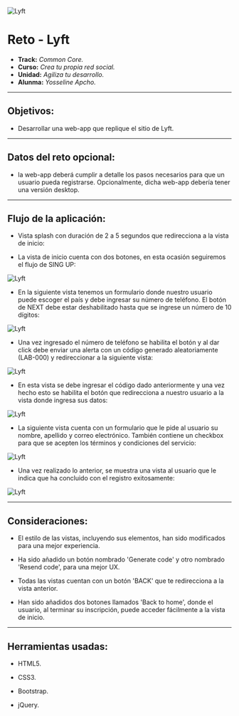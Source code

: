 ![Lyft](assets/images/logo-pink.png)

# Reto - Lyft

* **Track:** _Common Core._
* **Curso:** _Crea tu propia red social._
* **Unidad:** _Agiliza tu desarrollo._
* **Alunma:** _Yosseline Apcho._

***

## Objetivos:

- Desarrollar una web-app que replique el sitio de Lyft.

***

## Datos del reto opcional:

- la web-app deberá cumplir a detalle los pasos necesarios para que un usuario pueda registrarse. Opcionalmente, dicha web-app debería tener una versión desktop.

***

## Flujo de la aplicación:

* Vista splash con duración de 2 a 5 segundos que redirecciona a la vista de inicio:

* La vista de inicio cuenta con dos botones, en esta ocasión seguiremos el flujo de SING UP:

![Lyft](assets/images/splash.png)

* En la siguiente vista tenemos un formulario donde nuestro usuario puede escoger el país y debe ingresar su número de teléfono. El botón de NEXT debe estar deshabilitado hasta que se ingrese un número de 10 dígitos:

![Lyft](assets/images/ingreso-numero.png)

* Una vez ingresado el número de teléfono se habilita el botón y al dar click debe enviar una alerta con un código generado aleatoriamente (LAB-000) y redireccionar a la siguiente vista:

![Lyft](assets/images/generacion-codigo.png)

* En esta vista se debe ingresar el código dado anteriormente y una vez hecho esto se habilita el botón que redirecciona a nuestro usuario a la vista donde ingresa sus datos:

![Lyft](assets/images/verificacion-numero.png)

* La siguiente vista cuenta con un formulario que le pide al usuario su nombre, apellido y correo electrónico. También contiene un checkbox para que se acepten los términos y condiciones del servicio:

![Lyft](assets/images/ingreso-datos.png)

* Una vez realizado lo anterior, se muestra una vista al usuario que le indica que ha concluido con el registro exitosamente:

![Lyft](assets/images/final.png)

***

## Consideraciones:

- El estilo de las vistas, incluyendo sus elementos, han sido modificados para una mejor experiencia.

- Ha sido añadido un botón nombrado 'Generate code' y otro nombrado 'Resend code', para una mejor UX.

- Todas las vistas cuentan con un botón 'BACK' que te redirecciona a la vista anterior.

- Han sido añadidos dos botones llamados 'Back to home', donde el usuario, al terminar su inscripción, puede acceder fácilmente a la vista de inicio.

***

## Herramientas usadas:

- HTML5.

- CSS3.

- Bootstrap.

- jQuery.
